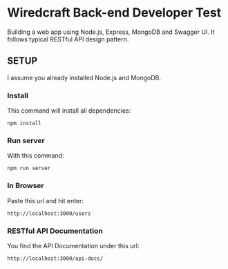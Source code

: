 # Wiredcraft Back-end Developer Test

Building a web app using Node.js, Express, MongoDB and Swagger UI. It follows typical RESTful API design pattern.

## SETUP

I assume you already installed Node.js and MongoDB.

### Install

This command will install all dependencies:

```
npm install
```

### Run server

With this command:

```
npm run server
```

### In Browser

Paste this url and hit enter:

```
http://localhost:3000/users
```

### RESTful API Documentation

You find the API Documentation under this url:

```
http://localhost:3000/api-docs/
```
